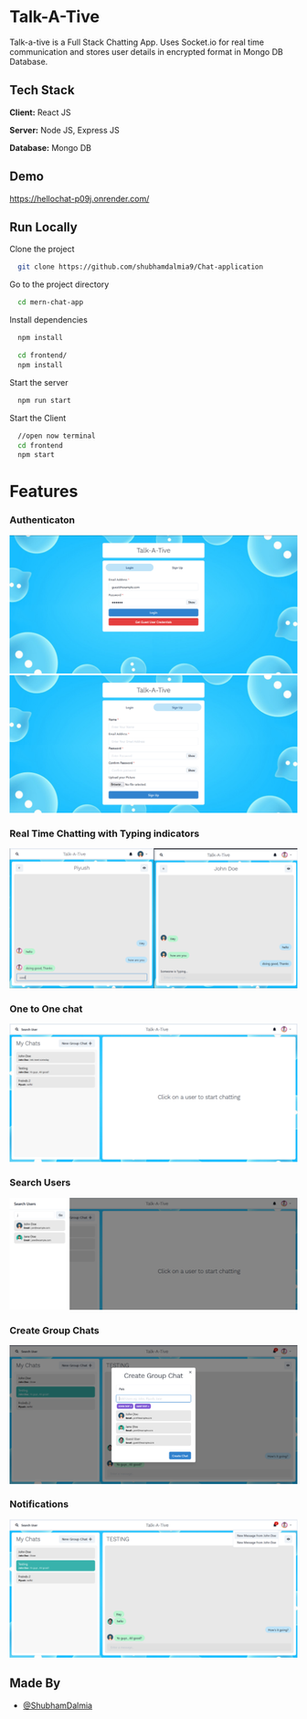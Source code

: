 
# Talk-A-Tive

Talk-a-tive is a Full Stack Chatting App.
Uses Socket.io for real time communication and stores user details in encrypted format in Mongo DB Database.
## Tech Stack

**Client:** React JS

**Server:** Node JS, Express JS

**Database:** Mongo DB
  
## Demo

https://hellochat-p09j.onrender.com/

## Run Locally

Clone the project

```bash
  git clone https://github.com/shubhamdalmia9/Chat-application
```

Go to the project directory

```bash
  cd mern-chat-app
```

Install dependencies

```bash
  npm install
```

```bash
  cd frontend/
  npm install
```

Start the server

```bash
  npm run start
```
Start the Client

```bash
  //open now terminal
  cd frontend
  npm start
```


# Features

### Authenticaton

![](https://github.com/shubhamdalmia9/Chat-application/blob/master/screenshots/login.PNG)
![](https://github.com/shubhamdalmia9/Chat-application/blob/master/screenshots/signup.PNG)

### Real Time Chatting with Typing indicators

![](https://github.com/shubhamdalmia9/Chat-application/blob/master/screenshots/real-time.PNG)

### One to One chat

![](https://github.com/shubhamdalmia9/Chat-application/blob/master/screenshots/mainscreen.PNG)

### Search Users

![](https://github.com/shubhamdalmia9/Chat-application/blob/master/screenshots/search.PNG)

### Create Group Chats

![](https://github.com/shubhamdalmia9/Chat-application/blob/master/screenshots/new%20grp.PNG)

### Notifications

![](https://github.com/shubhamdalmia9/Chat-application/blob/master/screenshots/group%20%2B%20notif.PNG)



  
## Made By

- [@ShubhamDalmia](https://github.com/shubhamdalmia9)

  
